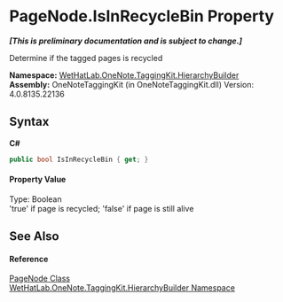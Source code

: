 # PageNode.IsInRecycleBin Property 
 _**\[This is preliminary documentation and is subject to change.\]**_

Determine if the tagged pages is recycled

**Namespace:**&nbsp;<a href="886a8d6b-3c89-17b1-a6bd-f04dfde95aba.md">WetHatLab.OneNote.TaggingKit.HierarchyBuilder</a><br />**Assembly:**&nbsp;OneNoteTaggingKit (in OneNoteTaggingKit.dll) Version: 4.0.8135.22136

## Syntax

**C#**<br />
``` C#
public bool IsInRecycleBin { get; }
```


#### Property Value
Type: Boolean<br />'true' if page is recycled; 'false' if page is still alive

## See Also


#### Reference
<a href="0d8ed3e9-a495-7ffc-8e7a-1b49391c2657.md">PageNode Class</a><br /><a href="886a8d6b-3c89-17b1-a6bd-f04dfde95aba.md">WetHatLab.OneNote.TaggingKit.HierarchyBuilder Namespace</a><br />